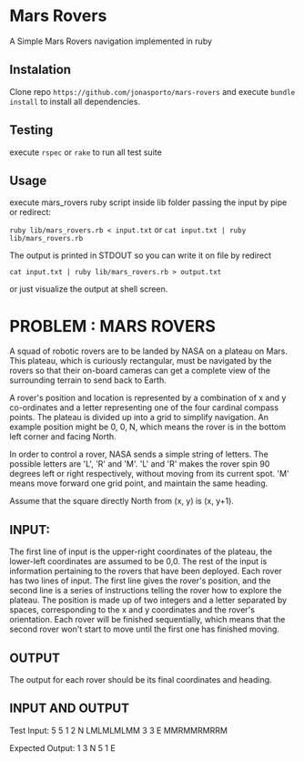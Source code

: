 # Mars Rovers
A Simple Mars Rovers navigation implemented in ruby

## Instalation
Clone repo ```https://github.com/jonasporto/mars-rovers``` and execute ```bundle install``` to install all dependencies.

## Testing
execute ```rspec``` or ```rake``` to run all test suite


## Usage
execute mars_rovers ruby script inside lib folder passing the input by pipe or redirect:

``` ruby lib/mars_rovers.rb < input.txt ```
or
``` cat input.txt | ruby lib/mars_rovers.rb ```

The output is printed in STDOUT so you can write it on file by redirect 

```cat input.txt | ruby lib/mars_rovers.rb > output.txt```

or just visualize the output at shell screen.

# PROBLEM : MARS ROVERS

 A squad of robotic rovers are to be landed by NASA on a plateau on Mars. This plateau, which is curiously rectangular, must be navigated by the rovers so that their on-board cameras can get a complete view of the surrounding terrain to send back to Earth.

 A rover's position and location is represented by a combination of x and y co-ordinates and a letter representing one of the four cardinal compass points. The plateau is divided up into a grid to simplify navigation. An example position might be 0, 0, N, which means the rover is in the bottom left corner and facing North.

 In order to control a rover, NASA sends a simple string of letters. The possible letters are 'L', 'R' and 'M'. 'L' and 'R' makes the rover spin 90 degrees left or right respectively, without moving from its current spot. 'M' means move forward one grid point, and maintain the same heading.

 Assume that the square directly North from (x, y) is (x, y+1).

 ## INPUT:
 The first line of input is the upper-right coordinates of the plateau, the lower-left coordinates are assumed to be 0,0.
 The rest of the input is information pertaining to the rovers that have been deployed. Each rover has two lines of input. The first line gives the rover's position, and the second line is a series of instructions telling the rover how to explore the plateau.
 The position is made up of two integers and a letter separated by spaces, corresponding to the x and y coordinates and the rover's orientation.
 Each rover will be finished sequentially, which means that the second rover won't start to move until the first one has finished moving.

 ## OUTPUT
 The output for each rover should be its final coordinates and heading.

 ## INPUT AND OUTPUT

 Test Input:
 5 5
 1 2 N
 LMLMLMLMM
 3 3 E
 MMRMMRMRRM

 Expected Output:
 1 3 N
 5 1 E
